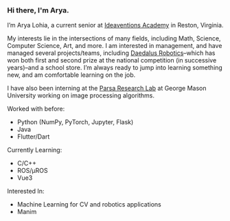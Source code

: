 ### Hi there, I'm Arya. 

I’m Arya Lohia, a current senior at [Ideaventions Academy](https://www.ideaventionsacademy.org/) in Reston, Virginia.

My interests lie in the intersections of many fields, including Math, Science, Computer Science, Art, and more. I am interested in management, and have managed several projects/teams, including [Daedalus Robotics](https://github.com/Daedalus-Robotics)–which has won both first and second prize at the national competition (in successive years)–and a school store.
I’m always ready to jump into learning something new, and am comfortable learning on the job.

I have also been interning at the [Parsa Research Lab](https://mason.gmu.edu/~mparsa/) at George Mason University working on image processing algorithms.

Worked with before:
- Python (NumPy, PyTorch, Jupyter, Flask)
- Java
- Flutter/Dart

Currently Learning:
- C/C++
- ROS/µROS
- Vue3

Interested In:
- Machine Learning for CV and robotics applications
- Manim

<!--
**a-lohia/a-lohia** is a ✨ _special_ ✨ repository because its `README.md` (this file) appears on your GitHub profile.

Here are some ideas to get you started:

- 🔭 I’m currently working on ...
- 🌱 I’m currently learning ...
- 👯 I’m looking to collaborate on ...
- 🤔 I’m looking for help with ...
- 💬 Ask me about ...
- 📫 How to reach me: ...
- 😄 Pronouns: ...
- ⚡ Fun fact: ...
-->
